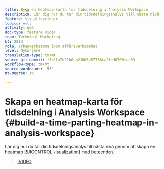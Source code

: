```yaml
---
title: Bygg en heatmap-karta för tidsdelning i Analysis Workspace
description: Lär dig hur du tar din tidsdelningsanalys till nästa nivå genom att skapa en heatmap-visualisering av beteenden.
feature: Visualiseringar
topics: null
activity: use
doc-type: feature video
team: Technical Marketing
kt: 2813
role: Yrkesverksamma inom affärsverksamhet
level: Nybörjare
translation-type: tm+mt
source-git-commit: f3b3fa7d91b0cb21005b57768ca23ed6700fcc03
workflow-type: tm+mt
source-wordcount: '53'
ht-degree: 1%

---
```



# Skapa en heatmap-karta för tidsdelning i Analysis Workspace {#build-a-time-parting-heatmap-in-analysis-workspace}

Lär dig hur du tar din tidsdelningsanalys till nästa nivå genom att skapa en heatmap [!UICONTROL visualization] med beteenden.

>[!VIDEO](https://video.tv.adobe.com/v/26991/?quality=12)
